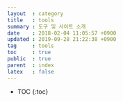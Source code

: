 ```yaml
---
layout  : category
title   : tools
summary : 도구 및 사이트 소개
date    : 2018-02-04 11:05:57 +0900
updated : 2019-09-28 21:22:38 +0900
tag     : tools
toc     : true
public  : true
parent  : index
latex   : false
---
```

* TOC
{:toc}

